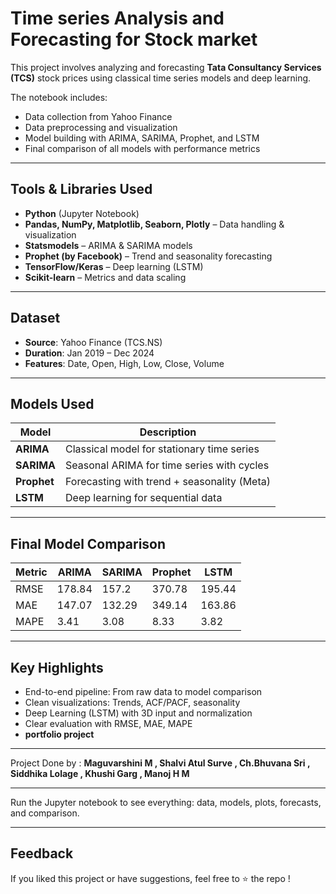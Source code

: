 # Time series Analysis and Forecasting for Stock market

This project involves analyzing and forecasting **Tata Consultancy Services (TCS)** stock prices using classical time series models and deep learning.

The notebook includes:
- Data collection from Yahoo Finance
- Data preprocessing and visualization
- Model building with ARIMA, SARIMA, Prophet, and LSTM
- Final comparison of all models with performance metrics

---

## Tools & Libraries Used

- **Python** (Jupyter Notebook)
- **Pandas, NumPy, Matplotlib, Seaborn, Plotly** – Data handling & visualization
- **Statsmodels** – ARIMA & SARIMA models
- **Prophet (by Facebook)** – Trend and seasonality forecasting
- **TensorFlow/Keras** – Deep learning (LSTM)
- **Scikit-learn** – Metrics and data scaling

---

## Dataset

- **Source**: Yahoo Finance (TCS.NS)
- **Duration**: Jan 2019 – Dec 2024  
- **Features**: Date, Open, High, Low, Close, Volume

---

## Models Used

| Model    | Description                         |
|----------|-------------------------------------|
| **ARIMA**   | Classical model for stationary time series |
| **SARIMA**  | Seasonal ARIMA for time series with cycles |
| **Prophet** | Forecasting with trend + seasonality (Meta) |
| **LSTM**    | Deep learning for sequential data |

---

## Final Model Comparison

| Metric | ARIMA | SARIMA | Prophet | LSTM |
|--------|-------|--------|---------|------|
| RMSE   | 178.84 | 157.2 | 370.78 | 195.44 |
| MAE    | 147.07 | 132.29 | 349.14 | 163.86 |
| MAPE   | 3.41 | 3.08 | 8.33 | 3.82 |

---
## Key Highlights

- End-to-end pipeline: From raw data to model comparison  
- Clean visualizations: Trends, ACF/PACF, seasonality  
- Deep Learning (LSTM) with 3D input and normalization  
- Clear evaluation with RMSE, MAE, MAPE  
- **portfolio project**

---

Project Done by :
 **Maguvarshini M ,
   Shalvi Atul Surve ,
   Ch.Bhuvana Sri ,
   Siddhika Lolage ,
   Khushi Garg ,
   Manoj H M**

---

  Run the Jupyter notebook to see everything: data, models, plots, forecasts, and comparison.

---

## Feedback

If you liked this project or have suggestions, feel free to ⭐ the repo !

